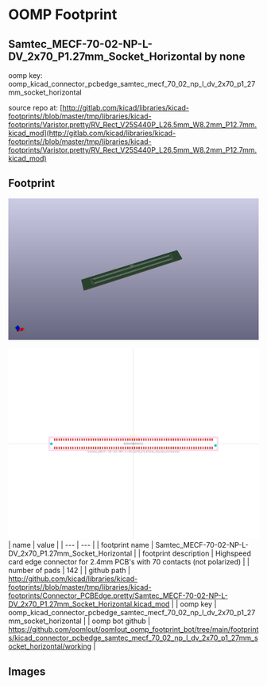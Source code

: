# OOMP Footprint  
## Samtec_MECF-70-02-NP-L-DV_2x70_P1.27mm_Socket_Horizontal  by none  
  
oomp key: oomp_kicad_connector_pcbedge_samtec_mecf_70_02_np_l_dv_2x70_p1_27mm_socket_horizontal  
  
source repo at: [http://gitlab.com/kicad/libraries/kicad-footprints//blob/master/tmp/libraries/kicad-footprints/Varistor.pretty/RV_Rect_V25S440P_L26.5mm_W8.2mm_P12.7mm.kicad_mod](http://gitlab.com/kicad/libraries/kicad-footprints//blob/master/tmp/libraries/kicad-footprints/Varistor.pretty/RV_Rect_V25S440P_L26.5mm_W8.2mm_P12.7mm.kicad_mod)  
## Footprint  
  
[![working_kicad_pcb_3d.png](working_kicad_pcb_3d_600.png)](working_kicad_pcb_3d.png)  
  
[![working.png](working_600.png)](working.png)  
| name | value | 
| --- | --- | 
| footprint name | Samtec_MECF-70-02-NP-L-DV_2x70_P1.27mm_Socket_Horizontal | 
| footprint description | Highspeed card edge connector for 2.4mm PCB's with 70 contacts (not polarized) | 
| number of pads | 142 | 
| github path | http://github.com/kicad/libraries/kicad-footprints//blob/master/tmp/libraries/kicad-footprints/Connector_PCBEdge.pretty/Samtec_MECF-70-02-NP-L-DV_2x70_P1.27mm_Socket_Horizontal.kicad_mod | 
| oomp key | oomp_kicad_connector_pcbedge_samtec_mecf_70_02_np_l_dv_2x70_p1_27mm_socket_horizontal | 
| oomp bot github | https://github.com/oomlout/oomlout_oomp_footprint_bot/tree/main/footprints/kicad_connector_pcbedge_samtec_mecf_70_02_np_l_dv_2x70_p1_27mm_socket_horizontal/working | 
## Images  

